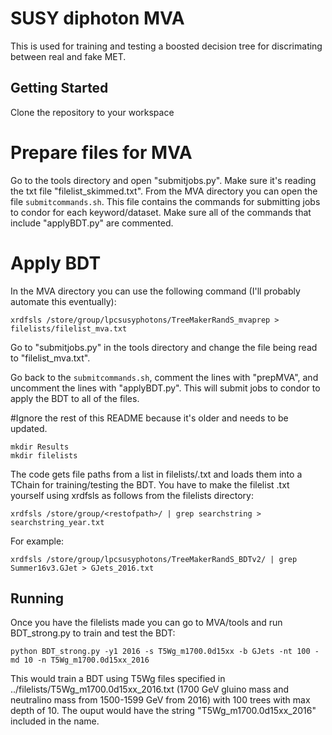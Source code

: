 # SUSY diphoton MVA

This is used for training and testing a boosted decision tree for discrimating between real and fake MET.

##  Getting Started
Clone the repository to your workspace

#  Prepare files for MVA
Go to the tools directory and open "submitjobs.py".  Make sure it's reading the txt file "filelist_skimmed.txt".
From the MVA directory you can open the file `submitcommands.sh`.  This file contains the commands for submitting jobs to condor for each keyword/dataset.  Make sure all of the commands that include "applyBDT.py" are commented.  

#  Apply BDT
In the MVA directory you can use the following command (I'll probably automate this eventually):
```
xrdfsls /store/group/lpcsusyphotons/TreeMakerRandS_mvaprep > filelists/filelist_mva.txt
```

Go to "submitjobs.py" in the tools directory and change the file being read to "filelist_mva.txt".

Go back to the `submitcommands.sh`, comment the lines with "prepMVA", and uncomment the lines with "applyBDT.py".  This will submit jobs to condor to apply the BDT to all of the files.  


#Ignore the rest of this README because it's older and needs to be updated.



```
mkdir Results
mkdir filelists
```

The code gets file paths from a list in filelists/<filename>.txt and loads them into a TChain for training/testing the BDT.
You have to make the filelist <filename>.txt yourself using xrdfsls as follows from the filelists directory:
```
xrdfsls /store/group/<restofpath>/ | grep searchstring > searchstring_year.txt
```
For example:
```
xrdfsls /store/group/lpcsusyphotons/TreeMakerRandS_BDTv2/ | grep Summer16v3.GJet > GJets_2016.txt
```
## Running
Once you have the filelists made you can go to MVA/tools and run BDT_strong.py to train and test the BDT:
```
python BDT_strong.py -y1 2016 -s T5Wg_m1700.0d15xx -b GJets -nt 100 -md 10 -n T5Wg_m1700.0d15xx_2016
```
This would train a BDT using T5Wg files specified in ../filelists/T5Wg_m1700.0d15xx_2016.txt (1700 GeV gluino mass and neutralino mass from 1500-1599 GeV from 2016) with 100 trees with max depth of 10.  The ouput would have the string "T5Wg_m1700.0d15xx_2016" included in the name.
